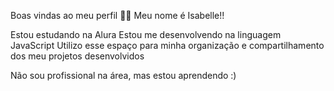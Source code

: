 Boas vindas ao meu perfil 💙💙
Meu nome é Isabelle!!

Estou estudando na Alura
Estou me desenvolvendo na linguagem JavaScript
Utilizo esse espaço para minha organização e compartilhamento dos meu projetos desenvolvidos

Não sou profissional na área, mas estou aprendendo :)

